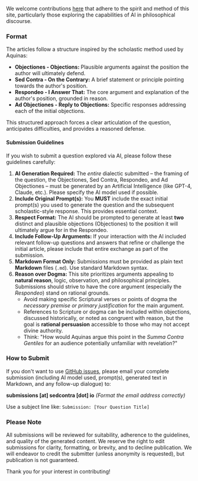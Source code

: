 
We welcome contributions [here](https://github.com/fschutt/sedcontra.io/issues) that adhere to the spirit 
and method of this site, particularly those exploring the capabilities of AI in philosophical discourse.

### Format

The articles follow a structure inspired by the scholastic method used by Aquinas:

*   **Objectiones - Objections:** Plausible arguments against the position the author will ultimately defend.
*   **Sed Contra - On the Contrary:** A brief statement or principle pointing towards the author's position.
*   **Respondeo - I Answer That:** The core argument and explanation of the author's position, grounded in reason.
*   **Ad Objectiones - Reply to Objections:** Specific responses addressing each of the initial objections.

This structured approach forces a clear articulation of the question, 
anticipates difficulties, and provides a reasoned defense.

#### Submission Guidelines

If you wish to submit a question explored via AI, please follow these guidelines carefully:

1.  **AI Generation Required:** The _entire_ dialectic submitted – the framing of the question, the Objectiones, Sed Contra, Respondeo, and Ad Objectiones – must be generated by an Artificial Intelligence (like GPT-4, Claude, etc.). Please specify the AI model used if possible.
2.  **Include Original Prompt(s):** You **MUST** include the exact initial prompt(s) you used to generate the question and the subsequent scholastic-style response. This provides essential context.
3.  **Respect Format:** The AI should be prompted to generate at least **two** distinct and plausible objections (Objectiones) to the position it will ultimately argue for in the Respondeo.
4.  **Include Follow-Up Arguments:** If your interaction with the AI included relevant follow-up questions and answers that refine or challenge the initial article, please include that entire exchange as part of the submission.
5.  **Markdown Format Only:** Submissions must be provided as plain text **Markdown** files (`.md`). Use standard Markdown syntax.
6.  **Reason over Dogma:** This site prioritizes arguments appealing to **natural reason**, logic, observation, and philosophical principles. Submissions should strive to have the core argument (especially the _Respondeo_) stand on rational grounds.
    *   Avoid making specific Scriptural verses or points of dogma the _necessary premise or primary justification_ for the main argument.
    *   References to Scripture or dogma can be included within objections, discussed historically, or noted as congruent with reason, but the goal is **rational persuasion** accessible to those who may not accept divine authority.
    *   Think: "How would Aquinas argue this point in the _Summa Contra Gentiles_ for an audience potentially unfamiliar with revelation?"

### How to Submit

If you don't want to use [GitHub issues](https://github.com/fschutt/sedcontra.io/issues), please email your complete submission 
(including AI model used, prompt(s), generated text in Markdown, and any follow-up dialogue) to:

**submissions [at] sedcontra [dot] io**
_(Format the email address correctly)_

Use a subject line like: `Submission: [Your Question Title]`

### Please Note

All submissions will be reviewed for suitability, adherence to the guidelines, and quality of the 
generated content. We reserve the right to edit submissions for clarity, formatting, or brevity, and 
to decline publication. We will endeavor to credit the submitter (unless anonymity is requested), 
but publication is not guaranteed. 

Thank you for your interest in contributing!
